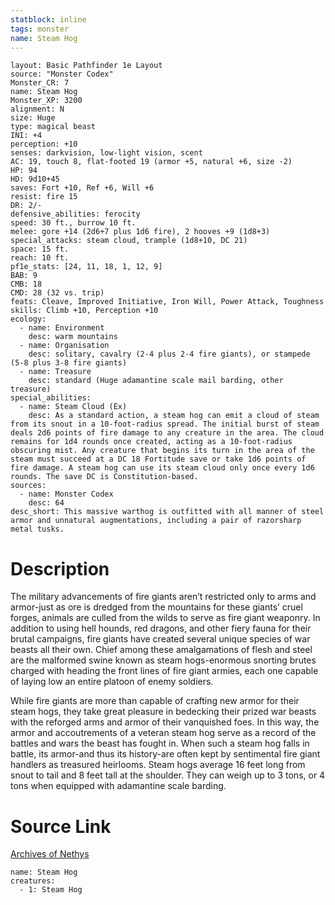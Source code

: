 ```yaml
---
statblock: inline
tags: monster
name: Steam Hog
---
```

```statblock
layout: Basic Pathfinder 1e Layout
source: "Monster Codex"
Monster_CR: 7
name: Steam Hog
Monster_XP: 3200
alignment: N
size: Huge
type: magical beast
INI: +4
perception: +10
senses: darkvision, low-light vision, scent
AC: 19, touch 8, flat-footed 19 (armor +5, natural +6, size -2)
HP: 94
HD: 9d10+45
saves: Fort +10, Ref +6, Will +6
resist: fire 15
DR: 2/-
defensive_abilities: ferocity
speed: 30 ft., burrow 10 ft.
melee: gore +14 (2d6+7 plus 1d6 fire), 2 hooves +9 (1d8+3)
special_attacks: steam cloud, trample (1d8+10, DC 21)
space: 15 ft.
reach: 10 ft.
pf1e_stats: [24, 11, 18, 1, 12, 9]
BAB: 9
CMB: 18
CMD: 28 (32 vs. trip)
feats: Cleave, Improved Initiative, Iron Will, Power Attack, Toughness
skills: Climb +10, Perception +10
ecology:
  - name: Environment
    desc: warm mountains
  - name: Organisation
    desc: solitary, cavalry (2-4 plus 2-4 fire giants), or stampede (5-8 plus 3-8 fire giants)
  - name: Treasure
    desc: standard (Huge adamantine scale mail barding, other treasure)
special_abilities:
  - name: Steam Cloud (Ex)
    desc: As a standard action, a steam hog can emit a cloud of steam from its snout in a 10-foot-radius spread. The initial burst of steam deals 2d6 points of fire damage to any creature in the area. The cloud remains for 1d4 rounds once created, acting as a 10-foot-radius obscuring mist. Any creature that begins its turn in the area of the steam must succeed at a DC 18 Fortitude save or take 1d6 points of fire damage. A steam hog can use its steam cloud only once every 1d6 rounds. The save DC is Constitution-based.
sources:
  - name: Monster Codex
    desc: 64
desc_short: This massive warthog is outfitted with all manner of steel armor and unnatural augmentations, including a pair of razorsharp metal tusks.
```
# Description
The military advancements of fire giants aren’t restricted only to arms and armor-just as ore is dredged from the mountains for these giants’ cruel forges, animals are culled from the wilds to serve as fire giant weaponry. In addition to using hell hounds, red dragons, and other fiery fauna for their brutal campaigns, fire giants have created several unique species of war beasts all their own. Chief among these amalgamations of flesh and steel are the malformed swine known as steam hogs-enormous snorting brutes charged with heading the front lines of fire giant armies, each one capable of laying low an entire platoon of enemy soldiers.

 While fire giants are more than capable of crafting new armor for their steam hogs, they take great pleasure in bedecking their prized war beasts with the reforged arms and armor of their vanquished foes. In this way, the armor and accoutrements of a veteran steam hog serve as a record of the battles and wars the beast has fought in. When such a steam hog falls in battle, its armor-and thus its history-are often kept by sentimental fire giant handlers as treasured heirlooms. Steam hogs average 16 feet long from snout to tail and 8 feet tall at the shoulder. They can weigh up to 3 tons, or 4 tons when equipped with adamantine scale barding.
# Source Link
[Archives of Nethys](https://aonprd.com/MonsterDisplay.aspx?ItemName=Steam%20Hog)
```encounter-table
name: Steam Hog
creatures:
  - 1: Steam Hog
```
